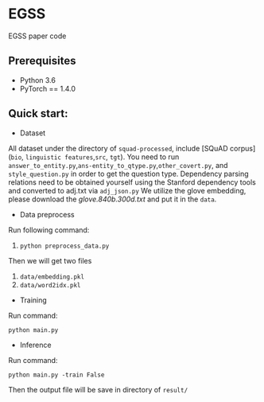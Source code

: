 # EGSS
EGSS paper code
## Prerequisites

- Python 3.6
- PyTorch == 1.4.0

## Quick start:

- Dataset

All dataset under the directory of `squad-processed`, include [SQuAD corpus](`bio`, `linguistic features`,`src`, `tgt`).
You need to run `answer_to_entity.py`,`ans-entity_to_qtype.py`,`other_covert.py`, and `style_question.py` in order to get the question type.
Dependency parsing relations need to be obtained yourself using the Stanford dependency tools and converted to adj.txt via `adj_json.py`
We utilize the glove embedding, please download the *glove.840b.300d.txt* and put it in the `data`.

- Data preprocess

Run following command:

1. `python preprocess_data.py`

Then we will get two files

1. `data/embedding.pkl`
2. `data/word2idx.pkl`

- Training

Run command:

`python main.py`

- Inference

Run command:

`python main.py -train False`

Then the output file will be save in directory of `result/`
